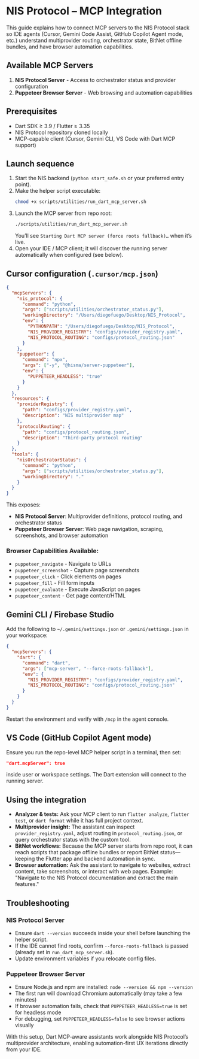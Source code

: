 # NIS Protocol – MCP Integration

This guide explains how to connect MCP servers to the NIS Protocol stack so IDE agents (Cursor, Gemini Code Assist, GitHub Copilot Agent mode, etc.) understand multiprovider routing, orchestrator state, BitNet offline bundles, and have browser automation capabilities.

## Available MCP Servers

1. **NIS Protocol Server** - Access to orchestrator status and provider configuration
2. **Puppeteer Browser Server** - Web browsing and automation capabilities

## Prerequisites
- Dart SDK ≥ 3.9 / Flutter ≥ 3.35
- NIS Protocol repository cloned locally
- MCP-capable client (Cursor, Gemini CLI, VS Code with Dart MCP support)

## Launch sequence
1. Start the NIS backend (`python start_safe.sh` or your preferred entry point).
2. Make the helper script executable:
   ```bash
   chmod +x scripts/utilities/run_dart_mcp_server.sh
   ```
3. Launch the MCP server from repo root:
   ```bash
   ./scripts/utilities/run_dart_mcp_server.sh
   ```
   You’ll see `Starting Dart MCP server (force roots fallback)…` when it’s live.
4. Open your IDE / MCP client; it will discover the running server automatically when configured (see below).

## Cursor configuration (`.cursor/mcp.json`)
```json
{
  "mcpServers": {
    "nis_protocol": {
      "command": "python",
      "args": ["scripts/utilities/orchestrator_status.py"],
      "workingDirectory": "/Users/diegofuego/Desktop/NIS_Protocol",
      "env": {
        "PYTHONPATH": "/Users/diegofuego/Desktop/NIS_Protocol",
        "NIS_PROVIDER_REGISTRY": "configs/provider_registry.yaml",
        "NIS_PROTOCOL_ROUTING": "configs/protocol_routing.json"
      }
    },
    "puppeteer": {
      "command": "npx",
      "args": ["-y", "@hisma/server-puppeteer"],
      "env": {
        "PUPPETEER_HEADLESS": "true"
      }
    }
  },
  "resources": {
    "providerRegistry": {
      "path": "configs/provider_registry.yaml",
      "description": "NIS multiprovider map"
    },
    "protocolRouting": {
      "path": "configs/protocol_routing.json",
      "description": "Third-party protocol routing"
    }
  },
  "tools": {
    "nisOrchestratorStatus": {
      "command": "python",
      "args": ["scripts/utilities/orchestrator_status.py"],
      "workingDirectory": "."
    }
  }
}
```
This exposes:
- **NIS Protocol Server**: Multiprovider definitions, protocol routing, and orchestrator status
- **Puppeteer Browser Server**: Web page navigation, scraping, screenshots, and browser automation

### Browser Capabilities Available:
- `puppeteer_navigate` - Navigate to URLs
- `puppeteer_screenshot` - Capture page screenshots
- `puppeteer_click` - Click elements on pages
- `puppeteer_fill` - Fill form inputs
- `puppeteer_evaluate` - Execute JavaScript on pages
- `puppeteer_content` - Get page content/HTML

## Gemini CLI / Firebase Studio
Add the following to `~/.gemini/settings.json` or `.gemini/settings.json` in your workspace:
```json
{
  "mcpServers": {
    "dart": {
      "command": "dart",
      "args": ["mcp-server", "--force-roots-fallback"],
      "env": {
        "NIS_PROVIDER_REGISTRY": "configs/provider_registry.yaml",
        "NIS_PROTOCOL_ROUTING": "configs/protocol_routing.json"
      }
    }
  }
}
```
Restart the environment and verify with `/mcp` in the agent console.

## VS Code (GitHub Copilot Agent mode)
Ensure you run the repo-level MCP helper script in a terminal, then set:
```json
"dart.mcpServer": true
```
inside user or workspace settings. The Dart extension will connect to the running server.

## Using the integration
- **Analyzer & tests:** Ask your MCP client to run `flutter analyze`, `flutter test`, or `dart format` while it has full project context.
- **Multiprovider insight:** The assistant can inspect `provider_registry.yaml`, adjust routing in `protocol_routing.json`, or query orchestrator status with the custom tool.
- **BitNet workflows:** Because the MCP server starts from repo root, it can reach scripts that package offline bundles or report BitNet status—keeping the Flutter app and backend automation in sync.
- **Browser automation:** Ask the assistant to navigate to websites, extract content, take screenshots, or interact with web pages. Example: "Navigate to the NIS Protocol documentation and extract the main features."

## Troubleshooting

### NIS Protocol Server
- Ensure `dart --version` succeeds inside your shell before launching the helper script.
- If the IDE cannot find roots, confirm `--force-roots-fallback` is passed (already set in `run_dart_mcp_server.sh`).
- Update environment variables if you relocate config files.

### Puppeteer Browser Server
- Ensure Node.js and npm are installed: `node --version && npm --version`
- The first run will download Chromium automatically (may take a few minutes)
- If browser automation fails, check that `PUPPETEER_HEADLESS=true` is set for headless mode
- For debugging, set `PUPPETEER_HEADLESS=false` to see browser actions visually

With this setup, Dart MCP-aware assistants work alongside NIS Protocol’s multiprovider architecture, enabling automation-first UX iterations directly from your IDE.
